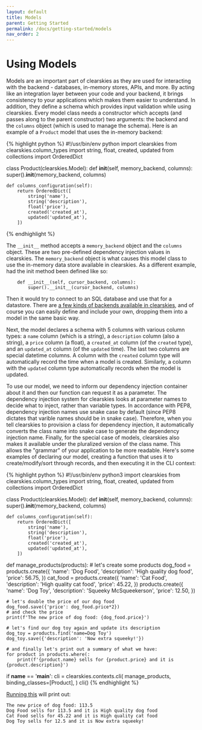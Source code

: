 ```yaml
---
layout: default
title: Models
parent: Getting Started
permalink: /docs/getting-started/models
nav_order: 2
---
```


# Using Models

Models are an important part of clearskies as they are used for interacting with the backend - databases, in-memory stores, APIs, and more.  By acting like an integration layer between your code and your backend, it brings consistency to your applications which makes them easier to understand.  In addition, they define a schema which provides input validation while using clearskies.  Every model class needs a constructor which accepts (and passes along to the parent constructor) two arguments: the backend and the `columns` object (which is used to manage the schema).  Here is an example of a `Product` model that uses the in-memory backend:

{% highlight python %}
#!/usr/bin/env python
import clearskies
from clearskies.column_types import string, float, created, updated
from collections import OrderedDict

class Product(clearskies.Model):
    def __init__(self, memory_backend, columns):
        super().__init__(memory_backend, columns)

    def columns_configuration(self):
        return OrderedDict([
            string('name'),
            string('description'),
            float('price'),
            created('created_at'),
            updated('updated_at'),
        ])
{% endhighlight %}

The `__init__` method accepts a `memory_backend` object and the `columns` object.  These are two pre-defined dependency injection values in clearskies.  The `memory_backend` object is what causes this model class to use the in-memory data store available in clearskies.  As a different example, had the init method been defined like so:

```
    def __init__(self, cursor_backend, columns):
        super().__init__(cursor_backend, columns)
```

Then it would try to connect to an SQL database and use that for a datastore.  There are [a few kinds of backends available in clearskies](/docs/backends), and of course you can easily define and include your own, dropping them into a model in the same basic way.

Next, the model declares a schema with 5 columns with various column types: a `name` column (which is a string), a `description` column (also a string), a `price` column (a float), a `created_at` column (of the `created` type), and an `updated_at` column (of the `updated` time).  The last two columns are special datetime columns.  A column with the `created` column type will automatically record the time when a model is created.  Similarly, a column with the `updated` column type automatically records when the model is updated.

To use our model, we need to inform our dependency injection container about it and then our function can request it as a parameter.  The dependency injection system for clearskies looks at parameter names to decide what to inject, rather than variable types.  In accordance with PEP8, dependency injection names use snake case by default (since PEP8 dictates that varible names should be in snake case).  Therefore, when you tell clearskies to provision a class for dependency injection, it automatically converts the class name into snake case to generate the dependency injection name.  Finally, for the special case of models, clearskies also makes it available under the pluralized version of the class name.  This allows the "grammar" of your application to be more readable.  Here's some examples of declaring our model, creating a function that uses it to create/modify/sort through records, and then executing it in the CLI context:

{% highlight python %}
#!/usr/bin/env python3
import clearskies
from clearskies.column_types import string, float, created, updated
from collections import OrderedDict

class Product(clearskies.Model):
    def __init__(self, memory_backend, columns):
        super().__init__(memory_backend, columns)

    def columns_configuration(self):
        return OrderedDict([
            string('name'),
            string('description'),
            float('price'),
            created('created_at'),
            updated('updated_at'),
        ])

def manage_products(products):
    # let's create some products
    dog_food = products.create({
        'name': 'Dog Food',
        'description': 'High quality dog food',
        'price': 56.75,
    })
    cat_food = products.create({
        'name': 'Cat Food',
        'description': 'High quality cat food',
        'price': 45.22,
    })
    products.create({
        'name': 'Dog Toy',
        'description': 'Squeeky McSqueekerson',
        'price': 12.50,
    })

    # let's double the price of our dog food
    dog_food.save({'price': dog_food.price*2})
    # and check the price
    print(f'The new price of dog food: {dog_food.price}')

    # let's find our dog toy again and update its description
    dog_toy = products.find('name=Dog Toy')
    dog_toy.save({'description': 'Now extra squeeky!'})

    # and finally let's print out a summary of what we have:
    for product in products.where(:
        print(f'{product.name} sells for {product.price} and it is {product.description}')

if __name__ == '__main__':
    cli = clearskies.contexts.cli(
        manage_products,
        binding_classes=[Product],
    )
    cli()
{% endhighlight %}

[Running this](/docs/running-examples#running-examples-designed-for-the-cli`) will print out:

```
The new price of dog food: 113.5
Dog Food sells for 113.5 and it is High quality dog food
Cat Food sells for 45.22 and it is High quality cat food
Dog Toy sells for 12.5 and it is Now extra squeeky!
```
